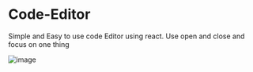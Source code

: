 # Code-Editor
Simple and Easy to use code Editor using react. Use open and close and focus on one thing

![image](https://github.com/archanaYdav/Code-Editor/assets/139427596/8cd4de0a-8054-4b99-b780-a409f2d8255f)
